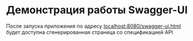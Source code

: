# Демонстрация работы Swagger-UI

После запуска приложения по адресу [localhost:8080/swagger-ui.html](http://localhost:8080/swagger-ui.html) будет доступна сгенерированная страница со спецификацией API